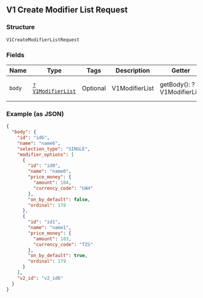 ## V1 Create Modifier List Request

### Structure

`V1CreateModifierListRequest`

### Fields

| Name | Type | Tags | Description | Getter | Setter |
|  --- | --- | --- | --- | --- | --- |
| `body` | [`?V1ModifierList`](/doc/models/v1-modifier-list.md) | Optional | V1ModifierList | getBody(): ?V1ModifierList | setBody(?V1ModifierList body): void |

### Example (as JSON)

```json
{
  "body": {
    "id": "id6",
    "name": "name6",
    "selection_type": "SINGLE",
    "modifier_options": [
      {
        "id": "id0",
        "name": "name0",
        "price_money": {
          "amount": 104,
          "currency_code": "UAH"
        },
        "on_by_default": false,
        "ordinal": 178
      },
      {
        "id": "id1",
        "name": "name1",
        "price_money": {
          "amount": 103,
          "currency_code": "TZS"
        },
        "on_by_default": true,
        "ordinal": 179
      }
    ],
    "v2_id": "v2_id6"
  }
}
```

